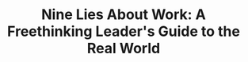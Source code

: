 ---
title: "Nine Lies About Work: A Freethinking Leader's Guide to the Real World"
description: "9 Kebohongan di tempat kerja. #1: Reputasi perusahaan sangat penting untuk karyawan. #2: Rencana terbaik yang menentukan kesuksesan perusahaan. #3: Perusahaan terbaik cascade gol. #4: The best people are well-rounded #5: People need feedback #6: People can reliably rate other people #7: People have potential #8: Work-life balance matters most #9: Leadership is a thing"
cover: "images/reading/nine-lies-about-work.jpeg"
publishDate: 2019-01-05
authors: "Marcus Buckingham, Ashley Goodall"
categories: ["business"]
---